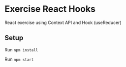 # Exercise React Hooks

React exercise using Context API and Hook (useReducer)

## Setup

Run `npm install`

Run `npm start`
